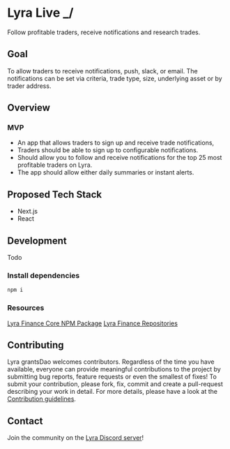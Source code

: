 # Lyra Live _/
Follow profitable traders, receive notifications and research trades.

## Goal 
To allow traders to receive notifications, push, slack, or email. The notifications can be set via criteria, trade type, size, underlying asset or by trader address.

## Overview
### MVP
- An app that allows traders to sign up and receive trade notifications, 
- Traders should be able to sign up to configurable notifications. 
- Should allow you to follow and receive notifications for the top 25 most profitable traders on Lyra. 
- The app should allow either daily summaries or instant alerts.

## Proposed Tech Stack
- Next.js
- React

## Development
Todo

### Install dependencies

```bash
npm i
```

### Resources

[Lyra Finance Core NPM Package](https://www.npmjs.com/package/@lyrafinance/core)
[Lyra Finance Repositories](https://github.com/lyra-finance)


## Contributing

Lyra grantsDao welcomes contributors. Regardless of the time you have available, everyone can provide meaningful contributions to the project by submitting bug reports, feature requests or even the smallest of fixes! To submit your contribution, please fork, fix, commit and create a pull-request describing your work in detail. For more details, please have a look at the [Contribution guidelines](CONTRIBUTING.md).

## Contact

Join the community on the [Lyra Discord server](https://https://discord.gg/lyra)!
